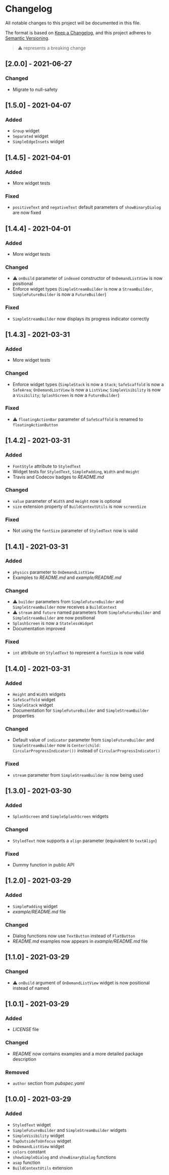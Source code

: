 # Changelog
All notable changes to this project will be documented in this file.

The format is based on [Keep a Changelog](https://keepachangelog.com/en/1.0.0/),
and this project adheres to [Semantic Versioning](https://semver.org/spec/v2.0.0.html).

> :warning: represents a breaking change

## [2.0.0] - 2021-06-27
### Changed
- Migrate to null-safety


## [1.5.0] - 2021-04-07
### Added
- `Group` widget
- `Separated` widget
- `SimpleEdgeInsets` widget


## [1.4.5] - 2021-04-01
### Added
- More widget tests

### Fixed
- `positiveText` and `negativeText` default parameters of `showBinaryDialog` are now fixed


## [1.4.4] - 2021-04-01
### Added
- More widget tests

### Changed
- :warning: `onBuild` parameter of `indexed` constructor of `OnDemandListView` is now positional 
- Enforce widget types (`SimpleStreamBuilder` is now a `StreamBuilder`, `SimpleFutureBuilder` is
  now a `FutureBuilder`)

### Fixed
- `SimpleStreamBuilder` now displays its progress indicator correctly


## [1.4.3] - 2021-03-31
### Added
- More widget tests

### Changed
- Enforce widget types (`SimpleStack` is now a `Stack`; `SafeScaffold` is now a `SafeArea`; 
  `OnDemandListView` is now a `ListView`; `SimpleVisibility` is now a `Visibility`; `SplashScreen`
  is now a `FutureBuilder`)

### Fixed
- :warning: `floatingActionBar` parameter of `SafeScaffold` is renamed to `floatingActionButton`


## [1.4.2] - 2021-03-31
### Added
- `FontStyle` attribute to `StyledText`
- Widget tests for `StyledText`, `SimplePadding`, `Width` and `Height`
- Travis and Codecov badges to *README.md*

### Changed
- `value` parameter of `Width` and `Height` now is optional
- `size` extension property of `BuildContextUtils` is now `screenSize`

### Fixed
- Not using the `fontSize` parameter of `StyledText` now is valid


## [1.4.1] - 2021-03-31
### Added
- `physics` parameter to `OnDemandListView`
- Examples to *README.md* and *example/README.md*

### Changed
- :warning: `builder` parameters from `SimpleFutureBuilder` and `SimpleStreamBuilder` now receives a 
  `BuildContext`
- :warning: `stream` and `future` named parameters from `SimpleFutureBuilder` and 
  `SimpleStreamBuilder` are now positional
- `SplashScreen` is now a `StatelessWidget`
- Documentation improved

### Fixed
- `int` attribute on `StyledText` to represent a `fontSize` is now valid


## [1.4.0] - 2021-03-31
### Added
- `Height` and `Width` widgets
- `SafeScaffold` widget
- `SimpleStack` widget
- Documentation for `SimpleFutureBuilder` and `SimpleStreamBuilder` properties

### Changed
- Default value of `indicator` parameter from `SimpleFutureBuilder` and `SimpleStreamBuilder` now
  is `Center(child: CircularProgressIndicator())` instead of `CircularProgressIndicator()`

### Fixed
- `stream` parameter from `SimpleStreamBuilder` is now being used


## [1.3.0] - 2021-03-30
### Added
- `SplashScreen` and `SimpleSplashScreen` widgets

### Changed
- `StyledText` now supports a `align` parameter (equivalent to `textAlign`)

### Fixed
- Dummy function in public API


## [1.2.0] - 2021-03-29
### Added
- `SimplePadding` widget
- *example/README.md* file

### Changed
- Dialog functions now use `TextButton` instead of `FlatButton`
- *README.md* examples now appears in *example/README.md* file


## [1.1.0] - 2021-03-29
### Changed
- :warning: `onBuild` argument of `OnDemandListView` widget is now positional instead of named


## [1.0.1] - 2021-03-29
### Added 
- *LICENSE* file

### Changed
- *README* now contains examples and a more detailed package description

### Removed
- `author` section from *pubspec.yaml*


## [1.0.0] - 2021-03-29
### Added
- `StyledText` widget
- `SimpleFutureBuilder` and `SimpleStreamBuilder` widgets
- `SimpleVisibility` widget
- `TapOutsideToUnfocus` widget
- `OnDemandListView` widget
- `colors` constant
- `showSimpleDialog` and `showBinaryDialog` functions
- `asap` function
- `BuildContextUtils` extension

